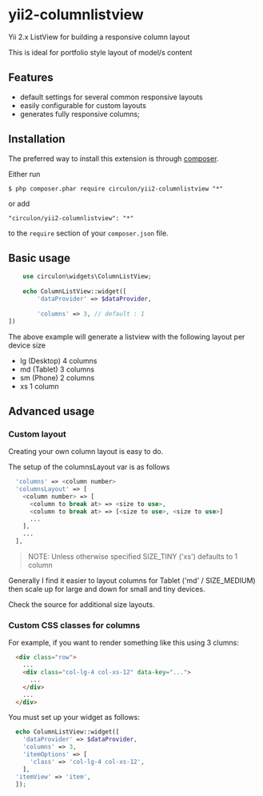 yii2-columnlistview
===================

Yii 2.x ListView for building a responsive column layout

This is ideal for portfolio style layout of model/s content 
  
## Features
- default settings for several common responsive layouts
- easily configurable for custom layouts
- generates fully responsive columns; 
  
## Installation

The preferred way to install this extension is through [composer](http://getcomposer.org/download/).

Either run

```
$ php composer.phar require circulon/yii2-columnlistview "*"
```

or add

```
"circulon/yii2-columnlistview": "*"
```

to the ```require``` section of your `composer.json` file.

## Basic usage
```php
    use circulon\widgets\ColumnListView;
    
    echo ColumnListView::widget([
        'dataProvider' => $dataProvider,
        
        'columns' => 3, // default : 1
])
```

The above example will generate a listview with the following layout per device size
- lg (Desktop) 4 columns
- md (Tablet) 3 columns
- sm (Phone) 2 columns
- xs 1 column

## Advanced usage

### Custom layout

Creating your own column layout is easy to do.

The setup of the columnsLayout var is as follows

```php
  'columns' => <column number>
  'columnsLayout' => [
    <column number> => [
      <column to break at> => <size to use>,
      <column to break at> => [<size to use>, <size to use>] 
      ...
    ],
    ...
  ],
```
> NOTE: Unless otherwise specified SIZE_TINY ('xs') defaults to 1 column
 
Generally I find it easier to layout columns for Tablet ('md' / SIZE_MEDIUM) then 
scale up for large and down for small and tiny devices.

Check the source for additional size layouts.

### Custom CSS classes for columns

For example, if you want to render something like this using 3 clumns:

```html
  <div class="row">
    ...
    <div class="col-lg-4 col-xs-12" data-key="...">
      ...
    </div>
    ...
  </div>
```

You must set up your widget as follows:

```php
  echo ColumnListView::widget([
    'dataProvider' => $dataProvider,
    'columns' => 3,
    'itemOptions' => [
      'class' => 'col-lg-4 col-xs-12',
    ],
  'itemView' => 'item',
  ]);
```
